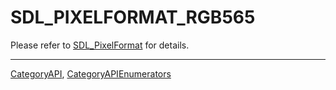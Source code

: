 # SDL_PIXELFORMAT_RGB565

Please refer to [SDL_PixelFormat](SDL_PixelFormat) for details.

----
[CategoryAPI](CategoryAPI), [CategoryAPIEnumerators](CategoryAPIEnumerators)

